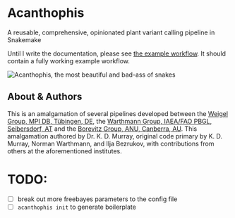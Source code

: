 # Acanthophis

A reusable, comprehensive, opinionated plant variant calling pipeline in Snakemake

Until I write the documentation, please see [the example workflow](example/).
It should contain a fully working example workflow.

![Acanthophis, the most beautiful and bad-ass of snakes](.github/logo.jpg)

## About & Authors

This is an amalgamation of several pipelines developed between the [Weigel Group, MPI DB, Tübingen, DE](https://weigelworld.org), the [Warthmann Group, IAEA/FAO PBGL, Seibersdorf, AT](http://warthmann.com) and the [Borevitz Group, ANU, Canberra, AU](https://borevitzlab.anu.edu.au). This amalgamation authored by Dr. K. D. Murray, original code primary by K. D. Murray, Norman Warthmann, and Ilja Bezrukov, with contributions from others at the aforementioned institutes.


# TODO:

- [ ] break out more freebayes parameters to the config file
- [ ] `acanthophis init` to generate boilerplate

